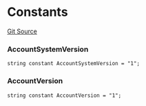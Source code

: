# Constants
[Git Source](https://github.com/PermissionlessGames/degen-casino/blob/3a1795ece2870392267c2c2148f1b9be907fcbbd/src/AccountSystem.sol)

### AccountSystemVersion

```solidity
string constant AccountSystemVersion = "1";
```

### AccountVersion

```solidity
string constant AccountVersion = "1";
```

